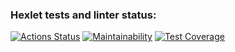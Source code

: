 ### Hexlet tests and linter status:
[![Actions Status](https://github.com/runabal/frontend-project-11/workflows/hexlet-check/badge.svg)](https://github.com/runabal/frontend-project-11/actions)
[![Maintainability](https://api.codeclimate.com/v1/badges/feabb81fb1f20adb2d69/maintainability)](https://codeclimate.com/github/runabal/frontend-project-11/maintainability)
[![Test Coverage](https://api.codeclimate.com/v1/badges/feabb81fb1f20adb2d69/test_coverage)](https://codeclimate.com/github/runabal/frontend-project-11/test_coverage)
